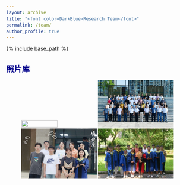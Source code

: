 ```yaml
---
layout: archive
title: "<font color=DarkBlue>Research Team</font>"
permalink: /team/
author_profile: true
---
```


{% include base_path %}

## <font color=DarkBlue>照片库</font>

<figure class  = "half">
  <img src ="https://raw.githubusercontent.com/lixw777/lixw777.github.io/master/images/xibu.jpg" width="48%" height="48%">
  <img src="https://raw.githubusercontent.com/lixw777/lixw777.github.io/master/images/school.jpg" width="48%" height="48%">
  <img src="https://raw.githubusercontent.com/lixw777/lixw777.github.io/master/images/graduate2.jpg" width="48%" height="48%">
  <img src="https://raw.githubusercontent.com/lixw777/lixw777.github.io/master/images/graduate1.jpg" width="48%" height="48%">
</figure>

